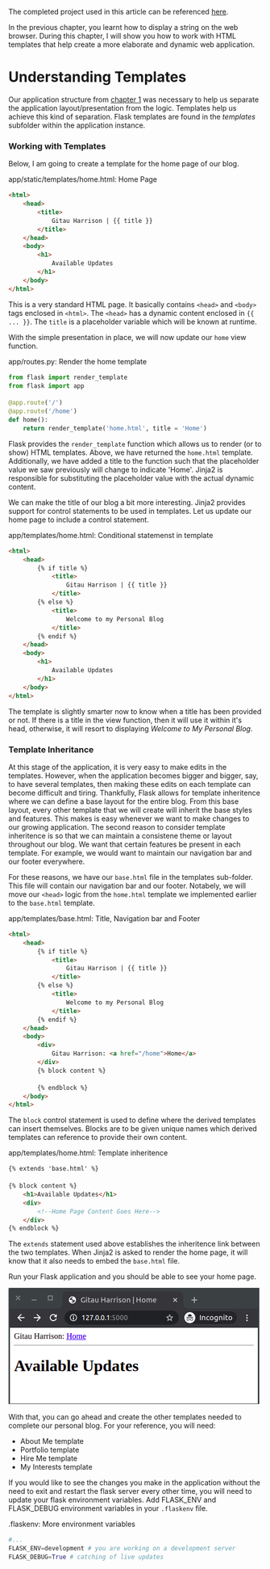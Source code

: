 The completed project used in this article can be referenced [here](https://github.com/GitauHarrison/personal-blog-tutorial-project/commit/b388b9099738c53b44650ef8e99a4364a923964a). 

In the previous chapter, you learnt how to display a string on the web browser. During this chapter, I will show you how to work with HTML templates that help create a more elaborate and dynamic web application.

# Understanding Templates

Our application structure from [chapter 1](hello_world.md) was necessary to help us separate the application layout/presentation from the logic. Templates help us achieve this kind of separation. Flask templates are found in the _templates_ subfolder within the application instance.

### Working with Templates

Below, I am going to create a template for the home page of our blog.

app/static/templates/home.html: Home Page

```html
<html>
    <head>
        <title>
            Gitau Harrison | {{ title }}
        </title>  
    </head>
    <body>
        <h1>
            Available Updates
        </h1>
    </body>
</html>
```

This is a very standard HTML page. It basically contains `<head>` and `<body>` tags enclosed in `<html>`. The `<head>` has a dynamic content enclosed in `{{ ... }}`. The `title` is a placeholder variable which will be known at runtime.

With the simple presentation in place, we will now update our `home` view function.

app/routes.py: Render the home template
```python
from flask import render_template
from flask import app

@app.route('/')
@app.route('/home')
def home():
    return render_template('home.html', title = 'Home')
```

Flask provides the `render_template` function which allows us to render (or to show) HTML templates. Above, we have returned the `home.html` template. Additionally, we have added a title to the function such that the placeholder value we saw previously will change to indicate 'Home'. Jinja2 is responsible for substituting the placeholder value with the actual dynamic content.

We can make the title of our blog a bit more interesting. Jinja2 provides support for control statements to be used in templates. Let us update our home page to include a control statement.

app/templates/home.html: Conditional statemenst in template
```html
<html>
    <head>
        {% if title %}
            <title>
                Gitau Harrison | {{ title }}
            </title> 
        {% else %}
            <title>
                Welcome to my Personal Blog
            </title> 
        {% endif %}         
    </head>
    <body>
        <h1>
            Available Updates
        </h1>
    </body>
</html>
```
The template is slightly  smarter now to know when a title has been provided or not. If there is a title in the view function, then it will use it within it's head, otherwise, it will resort to displaying _Welcome to My Personal Blog_.

### Template Inheritance

At this stage of the application, it is very easy to make edits in the templates. However, when the application becomes bigger and bigger, say, to have several templates, then making these edits on each template can become difficult and tiring. Thankfully, Flask allows for template inheritence where we can define a base layout for the entire blog. From this base layout, every other template that we will create will inherit the base styles and features. This makes is easy whenever we want to make changes to our growing application. The second reason to consider template inheritence is so that we can maintain a consistene theme or layout throughout our blog. We want that certain features be present in each template. For example, we would want to maintain our navigation bar and our footer everywhere.

For these reasons, we have our `base.html` file in the templates sub-folder. This file will contain our navigation bar and our footer. Notabely, we will move our `<head>` logic from the `home.html` template we implemented earlier to the `base.html` template.

app/templates/base.html: Title, Navigation bar and Footer
```html
<html>
    <head>
        {% if title %}
            <title>
                Gitau Harrison | {{ title }}
            </title> 
        {% else %}
            <title>
                Welcome to my Personal Blog
            </title> 
        {% endif %}         
    </head>
    <body>
        <div>
            Gitau Harrison: <a href="/home">Home</a>
        </div>
        {% block content %}

        {% endblock %}
    </body>
</html>
```
The `block` control statement is used to define where the derived templates can insert themselves. Blocks are to be given unique names which derived templates can reference to provide their own content.

app/templates/home.html: Template inheritence
```html
{% extends 'base.html' %}

{% block content %}
    <h1>Available Updates</h1>
    <div>
        <!--Home Page Content Goes Here-->
    </div>
{% endblock %}
```

The `extends` statement used above establishes the inheritence link between the two templates. When Jinja2 is asked to render the home page, it will know that it also needs to embed the `base.html` file.

Run your Flask application and you should be able to see your home page.

![Template Inheritence In Flask](/images/template_inheritence.png)

With that, you can go ahead and create the other templates needed to complete our personal blog. For your reference, you will need:
* About Me template
* Portfolio template
* Hire Me template
* My Interests template

If you would like to see the changes you make in the application without the need to exit and restart the flask server every other time, you will need to update your flask environment variables. Add FLASK_ENV and FLASK_DEBUG environment variables in your `.flaskenv` file.

.flaskenv: More environment variables
```python
#...
FLASK_ENV=development # you are working on a development server
FLASK_DEBUG=True # catching of live updates
```